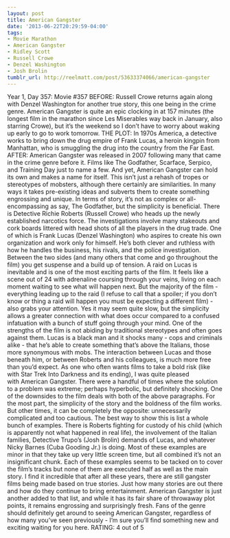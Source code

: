 ```yaml
---
layout: post
title: American Gangster
date: '2013-06-22T20:29:59-04:00'
tags:
- Movie Marathon
- American Gangster
- Ridley Scott
- Russell Crowe
- Denzel Washington
- Josh Brolin
tumblr_url: http://reelmatt.com/post/53633374066/american-gangster
---
```



Year 1, Day 357: Movie #357
BEFORE: Russell Crowe returns again along with Denzel Washington for another true story, this one being in the crime genre. American Gangster is quite an epic clocking in at 157 minutes (the longest film in the marathon since Les Miserables way back in January, also starring Crowe), but it’s the weekend so I don’t have to worry about waking up early to go to work tomorrow.
THE PLOT: In 1970s America, a detective works to bring down the drug empire of Frank Lucas, a heroin kingpin from Manhattan, who is smuggling the drug into the country from the Far East.
AFTER: American Gangster was released in 2007 following many that came in the crime genre before it. Films like The Godfather, Scarface, Serpico, and Training Day just to name a few. And yet, American Gangster can hold its own and makes a name for itself. This isn’t just a rehash of tropes or stereotypes of mobsters, although there certainly are similarities. In many ways it takes pre-existing ideas and subverts them to create something engrossing and unique.
In terms of story, it’s not as complex or all-encompassing as say, The Godfather, but the simplicity is beneficial. There is Detective Richie Roberts (Russell Crowe) who heads up the newly established narcotics force. The investigations involve many stakeouts and cork boards littered with head shots of all the players in the drug trade. One of which is Frank Lucas (Denzel Washington) who aspires to create his own organization and work only for himself. He’s both clever and ruthless with how he handles the business, his rivals, and the police investigation. Between the two sides (and many others that come and go throughout the film) you get suspense and a build up of tension. A raid on Lucas is inevitable and is one of the most exciting parts of the film. It feels like a scene out of 24 with adrenaline coursing through your veins, living on each moment waiting to see what will happen next. But the majority of the film - everything leading up to the raid (I refuse to call that a spoiler; if you don’t know or thing a raid will happen you must be expecting a different film) - also grabs your attention. Yes it may seem quite slow, but the simplicity allows a greater connection with what does occur compared to a confused infatuation with a bunch of stuff going through your mind.
One of the strengths of the film is not abiding by traditional stereotypes and often goes against them. Lucas is a black man and it shocks many - cops and criminals alike - that he’s able to create something that’s above the Italians, those more synonymous with mobs. The interaction between Lucas and those beneath him, or between Roberts and his colleagues, is much more free than you’d expect. As one who often wants films to take a bold risk (like with Star Trek Into Darkness and its ending), I was quite pleased with American Gangster. There were a handful of times where the solution to a problem was extreme; perhaps hyperbolic, but definitely shocking.
One of the downsides to the film deals with both of the above paragraphs. For the most part, the simplicity of the story and the boldness of the film works. But other times, it can be completely the opposite: unnecessarily complicated and too cautious. The best way to show this is list a whole bunch of examples. There is Roberts fighting for custody of his child (which is apparently not what happened in real life), the involvement of the Italian families, Detective Trupo’s (Josh Brolin) demands of Lucas, and whatever Nicky Barnes (Cuba Gooding Jr.) is doing. Most of these examples are minor in that they take up very little screen time, but all combined it’s not an insignificant chunk. Each of these examples seems to be tacked on to cover the film’s tracks but none of them are executed half as well as the main story.
I find it incredible that after all these years, there are still gangster films being made based on true stories. Just how many stories are out there and how do they continue to bring entertainment. American Gangster is just another added to that list, and while it has its fair share of throwaway plot points, it remains engrossing and surprisingly fresh. Fans of the genre should definitely get around to seeing American Gangster, regardless of how many you’ve seen previously - I’m sure you’ll find something new and exciting waiting for you here.
RATING: 4 out of 5
